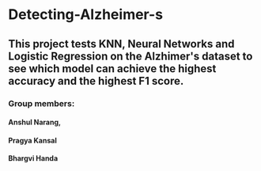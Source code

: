 # Detecting-Alzheimer-s
## This project tests KNN, Neural Networks and Logistic Regression on the Alzhimer's dataset to see which model can achieve the highest accuracy and the highest F1 score. 

### Group members:
#### Anshul Narang,
#### Pragya Kansal 
#### Bhargvi Handa
